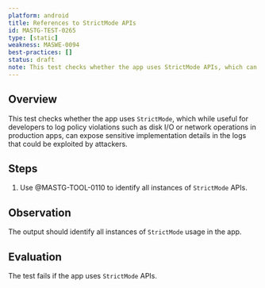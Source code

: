 ```yaml
---
platform: android
title: References to StrictMode APIs
id: MASTG-TEST-0265
type: [static]
weakness: MASWE-0094
best-practices: []
status: draft
note: This test checks whether the app uses StrictMode APIs, which can expose sensitive implementation details in the logs.
---
```


## Overview

This test checks whether the app uses `StrictMode`, which while useful for developers to log policy violations such as disk I/O or network operations in production apps, can expose sensitive implementation details in the logs that could be exploited by attackers.

## Steps

1. Use @MASTG-TOOL-0110 to identify all instances of `StrictMode`
   APIs.

## Observation

The output should identify all instances of `StrictMode` usage in the app.

## Evaluation

The test fails if the app uses `StrictMode` APIs.